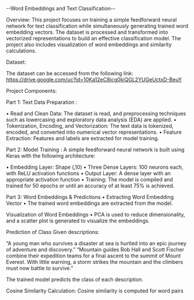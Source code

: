 --Word Embeddings and Text Classification--

Overview:
This project focuses on training a simple feedforward neural network for text classification while simultaneously generating trained word embedding vectors. The dataset is processed and transformed into vectorized representations to build an effective classification model. The project also includes visualization of word embeddings and similarity calculations.


Dataset:

The dataset can be accessed from the following link:
https://drive.google.com/uc?id=10Ka12eC8icg0kiQGL2YUGeUctxD-BeuY


Project Components:

Part 1: Text Data Preparation :

• Read and Clean Data: The dataset is read, and preprocessing techniques such as lowercasing and exploratory data analysis (EDA) are applied.
• Tokenization, Encoding, and Vectorization: The text data is tokenized, encoded, and converted into numerical vector representations.
• Feature Extraction: Features and labels are extracted for model training.

Part 2: Model Training :
A simple feedforward neural network is built using Keras with the following architecture:

• Embedding Layer: Shape (,10)
• Three Dense Layers: 100 neurons each, with ReLU activation functions
• Output Layer: A dense layer with an appropriate activation function
• Training: The model is compiled and trained for 50 epochs or until an accuracy of at least 75% is achieved.

Part 3: Word Embeddings & Predictions
 • Extracting Word Embedding Vector 
 • The trained word embeddings are extracted from the model.

Visualization of Word Embeddings
• PCA is used to reduce dimensionality, and a scatter plot is generated to visualize the embeddings.

Prediction of Class 
Given descriptions:

“A young man who survives a disaster at sea is hurtled into an epic journey of adventure and discovery.”
“Mountain guides Rob Hall and Scott Fischer combine their expedition teams for a final ascent to the summit of Mount Everest. With little warning, a storm strikes the mountain and the climbers must now battle to survive.”

The trained model predicts the class of each description.

Cosine Similarity Calculation:
Cosine similarity is computed for word pairs
